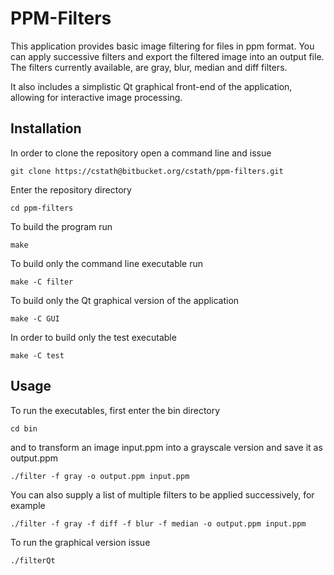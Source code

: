 # PPM-Filters
This application provides basic image filtering for files in ppm format. You can apply successive filters and export the filtered image into an output file. The filters currently available, are gray, blur, median and diff filters. 

It also includes a simplistic Qt graphical front-end of the application, allowing for interactive image processing.

Installation
-

In order to clone the repository open a command line and issue

`git clone https://cstath@bitbucket.org/cstath/ppm-filters.git`

Enter the repository directory

`cd ppm-filters`

To build the program run

`make`

To build only the command line executable run

`make -C filter`

To build only the Qt graphical version of the application

`make -C GUI`

In order to build only the test executable

`make -C test`



Usage
-

To run the executables, first enter the bin directory

`cd bin`

and to transform an image input.ppm into a grayscale version and save it as output.ppm

`./filter -f gray -o output.ppm input.ppm`

You can also supply a list of multiple filters to be applied successively, for example

`./filter -f gray -f diff -f blur -f median -o output.ppm input.ppm`

To run the graphical version issue

`./filterQt`

